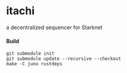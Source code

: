 # itachi
a decentralized sequencer for Starknet

#### Build
```shell
git submodule init
git submodule update --recursive --checkout
make -C juno rustdeps
```